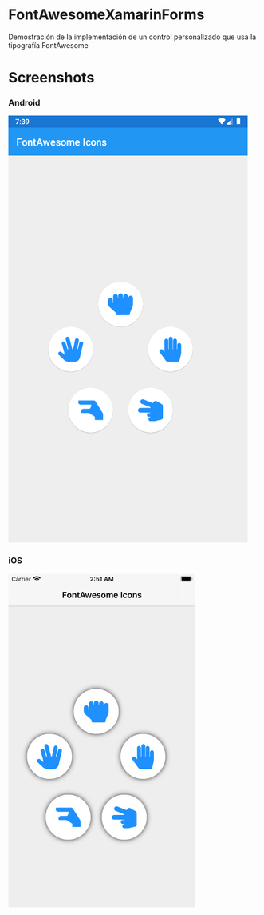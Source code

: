 # FontAwesomeXamarinForms

Demostración de la implementación de un control personalizado que usa la tipografía FontAwesome

# Screenshots

### Android
![image](https://github.com/nekszer/FontAwesomeXamarinForms/blob/master/Images/android.png?raw=true)

### iOS
![image](https://github.com/nekszer/FontAwesomeXamarinForms/blob/master/Images/ios.png?raw=true)
